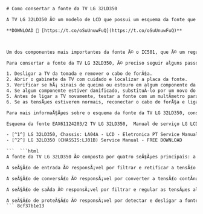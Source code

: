 
 ```html 
# Como consertar a fonte da TV LG 32LD350
 
A TV LG 32LD350 Ã© um modelo de LCD que possui um esquema da fonte que pode ser consultado no manual de serviÃ§o do aparelho. O esquema da fonte mostra os componentes e as conexÃµes que fornecem a energia para o funcionamento da TV. O esquema da fonte pode ser Ãºtil para diagnosticar e reparar possÃ­veis defeitos na fonte, como curtos-circuitos, sobretensÃµes ou componentes danificados.
 
**DOWNLOAD 🌟 [https://t.co/oSuUnuwFuQ](https://t.co/oSuUnuwFuQ)**


 
Um dos componentes mais importantes da fonte Ã© o IC501, que Ã© um regulador de tensÃ£o comutado (STRW6053N). Esse componente Ã© responsÃ¡vel por converter a tensÃ£o da rede elÃ©trica em tensÃµes menores e estÃ¡veis para alimentar os circuitos da TV. Se o IC501 estiver em curto, a fonte nÃ£o irÃ¡ funcionar e pode causar danos a outros componentes.
 
Para consertar a fonte da TV LG 32LD350, Ã© preciso seguir alguns passos:
 
1. Desligar a TV da tomada e remover o cabo de forÃ§a.
2. Abrir o gabinete da TV com cuidado e localizar a placa da fonte.
3. Verificar se hÃ¡ sinais de queima ou estouro em algum componente da fonte, especialmente no IC501 e nos diodos zener ZD501, ZD503 e ZD504. Esses componentes sÃ£o sensÃ­veis a variaÃ§Ãµes de tensÃ£o e podem se romper facilmente.
4. Se algum componente estiver danificado, substituÃ­-lo por um novo do mesmo tipo e especificaÃ§Ã£o. Ã recomendÃ¡vel usar um ferro de solda de baixa potÃªncia e uma pinÃ§a para evitar danificar outros componentes prÃ³ximos.
5. Antes de ligar a TV novamente, testar a fonte com um multÃ­metro para verificar se as tensÃµes estÃ£o corretas. As tensÃµes podem ser medidas nos pinos do conector CN501, que liga a fonte Ã  placa principal. As tensÃµes esperadas sÃ£o: 5V no pino 1, 12V no pino 2, 24V no pino 3 e 0V no pino 4.
6. Se as tensÃµes estiverem normais, reconectar o cabo de forÃ§a e ligar a TV. Se a TV funcionar normalmente, o conserto foi bem-sucedido. Se a TV nÃ£o funcionar ou apresentar algum problema, pode haver outros defeitos na fonte ou na placa principal que precisam ser investigados.

Para mais informaÃ§Ãµes sobre o esquema da fonte da TV LG 32LD350, consulte o manual de serviÃ§o do aparelho nos links abaixo:
 
Esquema da fonte EAX61124203/2 TV LG 32LD350,  Manual de serviço LG LCD TV 32LD350-UA,  Como consertar a fonte da TV LG 32LD350,  Placa fonte TV LG 32LD350 original,  Fonte TV LG 32LD350 não liga,  Fonte TV LG 32LD350 com defeito,  Fonte TV LG 32LD350 esquentando,  Fonte TV LG 32LD350 preço,  Fonte TV LG 32LD350 mercado livre,  Fonte TV LG 32LD350 onde comprar,  Fonte TV LG 32LD350 compatível,  Fonte TV LG 32LD350 substituta,  Fonte TV LG 32LD350 equivalente,  Fonte TV LG 32LD350 nova,  Fonte TV LG 32LD350 usada,  Fonte TV LG 32LD350 garantia,  Fonte TV LG 32LD350 assistência técnica,  Fonte TV LG 32LD350 reparo,  Fonte TV LG 32LD350 troca,  Fonte TV LG 32LD350 teste,  Fonte TV LG 32LD350 funcionamento,  Fonte TV LG 32LD350 especificações,  Fonte TV LG 32LD350 diagrama,  Fonte TV LG 32LD350 circuito,  Fonte TV LG 32LD350 componentes,  Fonte TV LG 32LD350 peças,  Fonte TV LG 32LD350 transistor,  Fonte TV LG 32LD350 capacitor,  Fonte TV LG 32LD350 resistor,  Fonte TV LG 32LD350 fusível,  Fonte TV LG 32LD350 diodo,  Fonte TV LG 32LD350 mosfet,  Fonte TV LG 32LD350 transformador,  Fonte TV LG 32LD350 relé,  Fonte TV LG 32LD350 optoacoplador,  Fonte TV LG 32LD350 regulador de tensão,  Fonte TV LG 32LD350 chaveadora,  Fonte TV LG 32LD350 primária,  Fonte TV LG 32LD350 secundária,  Fonte TV LG 32LD350 standby,  Fonte TV LG 32LD350 proteção,  Fonte TV LG 32LD350 curto circuito,  Fonte TV LG 32LD350 sobrecarga,  Fonte TV LG 32LD350 oscilação,  Fonte TV LG 32LD350 ruído,  Fonte TV LG 32LD350 tensão de saída ,  Fonte TV LG 32LD350 corrente de saída ,  Fonte TV LG 32LD350 potência de saída ,  Fonte TV LG 32LD350 eficiência

- [^1^] LG 32LD350, Chassis: LA04A - LCD - Eletronica PT Service Manual
- [^2^] LG 32LD350 (CHASSIS:LJ01B) Service Manual - FREE DOWNLOAD

 ```  ```html 
A fonte da TV LG 32LD350 Ã© composta por quatro seÃ§Ãµes principais: a seÃ§Ã£o de entrada, a seÃ§Ã£o de conversÃ£o, a seÃ§Ã£o de saÃ­da e a seÃ§Ã£o de proteÃ§Ã£o. Cada seÃ§Ã£o tem uma funÃ§Ã£o especÃ­fica no fornecimento e no controle da energia para a TV.
 
A seÃ§Ã£o de entrada Ã© responsÃ¡vel por filtrar e retificar a tensÃ£o da rede elÃ©trica, que pode variar entre 90V e 264V. Essa seÃ§Ã£o usa um fusÃ­vel (F501), um filtro de linha (L501), um capacitor eletrolÃ­tico (C501) e quatro diodos (D501-D504) para formar um circuito retificador em ponte. A tensÃ£o retificada Ã© armazenada em outro capacitor eletrolÃ­tico (C502), que fornece uma tensÃ£o contÃ­nua de cerca de 320V para a seÃ§Ã£o de conversÃ£o.
 
A seÃ§Ã£o de conversÃ£o Ã© responsÃ¡vel por converter a tensÃ£o contÃ­nua de 320V em tensÃµes alternadas de alta frequÃªncia, que sÃ£o mais eficientes para alimentar os circuitos da TV. Essa seÃ§Ã£o usa o IC501 (STRW6053N) como um oscilador e um chaveador, que controla o acionamento de dois transistores (Q501 e Q502) em uma configuraÃ§Ã£o push-pull. Os transistores alternam rapidamente a tensÃ£o de 320V em um transformador (T501), que gera as tensÃµes alternadas de saÃ­da.
 
A seÃ§Ã£o de saÃ­da Ã© responsÃ¡vel por filtrar e regular as tensÃµes alternadas geradas pela seÃ§Ã£o de conversÃ£o, que sÃ£o: 5V, 12V e 24V. Essas tensÃµes sÃ£o usadas para alimentar os circuitos da placa principal, do painel LCD, do Ã¡udio e do backlight. Essa seÃ§Ã£o usa diodos (D505-D508), capacitores (C503-C511), indutores (L502-L504) e reguladores integrados (IC502-IC504) para formar circuitos retificadores e reguladores. As tensÃµes de saÃ­da sÃ£o monitoradas por resistores (R501-R503) e enviadas ao pino FB do IC501, que ajusta o ciclo de trabalho dos transistores Q501 e Q502 para manter as tensÃµes estÃ¡veis.
 
A seÃ§Ã£o de proteÃ§Ã£o Ã© responsÃ¡vel por detectar e desligar a fonte em caso de sobrecarga, curto-circuito ou sobretensÃ£o nas saÃ­das. Essa seÃ§Ã£o usa diodos zener (ZD501-ZD504), resistores (R504-R507), transistores (Q503-Q505) e um relÃ© (RL501) para formar circuitos de proteÃ§Ã£o. Se alguma das tensÃµes de saÃ­da exceder o limite estabelecido pelos diodos zener, o transistor Q505 serÃ¡ ativado e acionarÃ¡ o relÃ© RL501, que cortarÃ¡ a alimentaÃ§Ã£o da fonte. O relÃ© sÃ³ serÃ¡ liberado quando a TV for desligada e ligada novamente.
 ``` 8cf37b1e13
 

